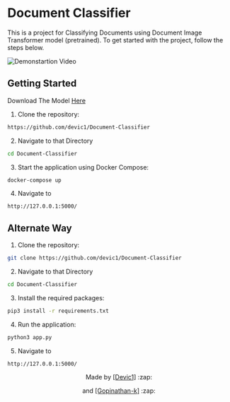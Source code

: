 # Document Classifier

This is a project for Classifying Documents using Document Image Transformer model (pretrained). To get started with the project, follow the steps below.

![Demonstartion Video](https://user-images.githubusercontent.com/64413800/224017074-f8247566-7834-4b31-bf1e-def0ce4abda9.gif)


## Getting Started

Download The Model <a href="https://drive.google.com/file/d/1-90ngMC4r2bSN6xniFg2aMPSrEiuGHNJ/view?usp=sharing)">Here</a>


1. Clone the repository:
  ```sh
  https://github.com/devic1/Document-Classifier
  ```
2. Navigate to that Directory 
  ```sh
  cd Document-Classifier
  ```
3. Start the application using Docker Compose:
  ```sh
  docker-compose up
  ```
4. Navigate to 
  ```
  http://127.0.0.1:5000/
  ```
  
## Alternate Way

1. Clone the repository:

  ```sh
  git clone https://github.com/devic1/Document-Classifier
  ```
2. Navigate to that Directory 
  ```sh
  cd Document-Classifier
  ```
3. Install the required packages:
  ```sh
  pip3 install -r requirements.txt
  ```
4. Run the application:
  ```sh
  python3 app.py
  ```
5. Navigate to 
  ```
  http://127.0.0.1:5000/
  ```
  
  
<p align="center">
  Made by <a href="https://github.com/devic1">[Devic1]</a> :zap:
</p>
<p align="center">
  and <a href="https://github.com/Gopinathan-k">[Gopinathan-k]</a> :zap:
</p>
